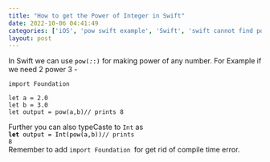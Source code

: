 ```yaml
---
title: "How to get the Power of Integer in Swift"
date: 2022-10-06 04:41:49
categories: ['iOS', 'pow swift example', 'Swift', 'swift cannot find pow in scope', 'swift math functions', 'swift pow integer', 'SwiftUI']
layout: post
---
```


<!-- wp:paragraph -->
In Swift we can use <code><mark style="background-color:rgba(0, 0, 0, 0)" class="has-inline-color has-ast-global-color-1-color">pow(<em>:</em>:)</mark></code> for making power of any number. For Example if we need 2 power 3  -


<!-- /wp:paragraph -->

<!-- wp:code -->
<pre class="wp-block-code"><code lang="swift" class="language-swift">import Foundation 

let a = 2.0
let b = 3.0
let output = pow(a,b)// prints 8</code></pre>
<!-- /wp:code -->

<!-- wp:paragraph -->
Further you can also typeCaste to <code>Int</code> as    <code><mark style="background-color:rgba(0, 0, 0, 0)" class="has-inline-color has-ast-global-color-1-color"> <strong>let</strong> output = Int(pow(a,b))</mark>// prints 8</code><br>Remember to add <code>import Foundation </code>for get rid of compile time error.


<!-- /wp:paragraph -->